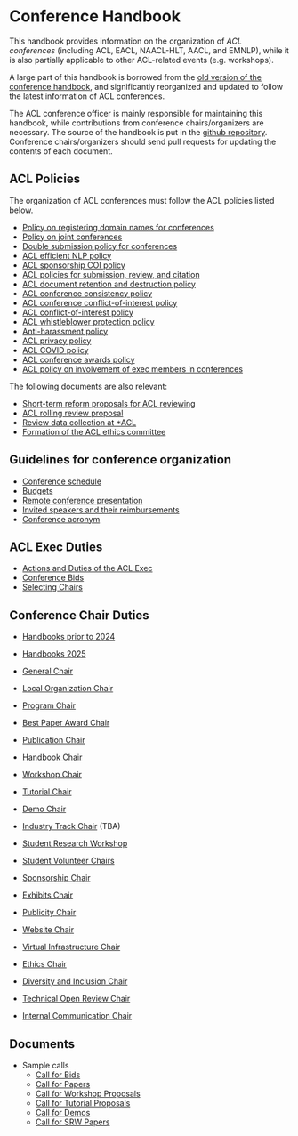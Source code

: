 # Conference Handbook

This handbook provides information on the organization of *ACL conferences* (including ACL, EACL, NAACL-HLT, AACL, and EMNLP), while it is also partially applicable to other ACL-related events (e.g. workshops).

A large part of this handbook is borrowed from the [old version of the conference handbook](https://aclweb.org/adminwiki/index.php/Conference_Handbook), and significantly reorganized and updated to follow the latest information of ACL conferences.

The ACL conference officer is mainly responsible for maintaining this handbook, while contributions from conference chairs/organizers are necessary.
The source of the handbook is put in the [github repository](https://github.com/acl-org/conference-handbook).
Conference chairs/organizers should send pull requests for updating the contents of each document.

## ACL Policies

The organization of ACL conferences must follow the ACL policies listed below.

- [Policy on registering domain names for conferences](https://aclweb.org/adminwiki/index.php/Policy_on_registering_domain_names_for_conferences)
- [Policy on joint conferences](https://aclweb.org/adminwiki/index.php/Policy_on_joint_conferences)
- [Double submission policy for conferences](https://aclweb.org/adminwiki/index.php/Double_Submission_Policy_for_Conferences)
- [ACL efficient NLP policy](https://aclweb.org/adminwiki/images/7/7e/ACL_Efficient_NLP_Policy.pdf)
- [ACL sponsorship COI policy](https://aclweb.org/adminwiki/index.php/ACL_Sponsorship_COI_Policy)
- [ACL policies for submission, review, and citation](https://aclweb.org/adminwiki/index.php/ACL_Policies_for_Submission,_Review_and_Citation)
- [ACL document retention and destruction policy](https://aclweb.org/adminwiki/index.php/ACL_Document_Retention_and_Destruction_Policy)
- [ACL conference consistency policy](https://aclweb.org/adminwiki/index.php/ACL_Conference_Consistency_policy)
- [ACL conference conflict-of-interest policy](https://aclweb.org/adminwiki/index.php/ACL_Conference_Conflict-of-interest_policy)
- [ACL conflict-of-interest policy](https://aclweb.org/adminwiki/index.php/ACL_Conflict-of-interest_policy)
- [ACL whistleblower protection policy](https://aclweb.org/adminwiki/index.php/ACL_Whistleblower_Protection_Policy)
- [Anti-harassment policy](https://aclweb.org/adminwiki/index.php/Anti-Harassment_Policy)
- [ACL privacy policy](https://aclweb.org/adminwiki/index.php/ACL_Privacy_Policy)
- [ACL COVID policy](https://aclweb.org/adminwiki/index.php/ACL_COVID_Policy)
- [ACL conference awards policy](https://aclweb.org/adminwiki/index.php/ACL_Conference_Awards_Policy)
- [ACL policy on involvement of exec members in conferences](https://aclweb.org/adminwiki/index.php/ACL_policy_on_who_can_hold_major_programmatic_positions_at_ACL_conferences)

The following documents are also relevant:

- [Short-term reform proposals for ACL reviewing](https://aclweb.org/adminwiki/index.php/Short-Term_Reform_Proposals_for_ACL_Reviewing)
- [ACL rolling review proposal](https://aclweb.org/adminwiki/index.php/ACL_Rolling_Review_Proposal)
- [Review data collection at *ACL](https://aclweb.org/adminwiki/index.php/Review_Data_Collection_at_*ACL)
- [Formation of the ACL ethics committee](https://aclweb.org/adminwiki/index.php/Formation_of_the_ACL_Ethics_Committee)

## Guidelines for conference organization

- [Conference schedule](schedule.md)
- [Budgets](budgets.md)
- [Remote conference presentation](remote.md)
- [Invited speakers and their reimbursements](invited.md)
- [Conference acronym](acronym.md)

## ACL Exec Duties

- [Actions and Duties of the ACL Exec](exec_duties.md)
- [Conference Bids](bid.md)
- [Selecting Chairs](selecting_chairs.md)

## Conference Chair Duties

- [Handbooks prior to 2024](./pre_2024/index.md)
- [Handbooks 2025](./2025/index.md)

- [General Chair](general.md)
- [Local Organization Chair](local.md)
- [Program Chair](pc.md)
- [Best Paper Award Chair](award.md)
- [Publication Chair](publication.md)
- [Handbook Chair](handbook.md)
- [Workshop Chair](workshop.md)
- [Tutorial Chair](tutorial.md)
- [Demo Chair](demo.md)
- [Industry Track Chair](industry.md) (TBA)
- [Student Research Workshop](srw.md)
- [Student Volunteer Chairs](volunteer.md)
- [Sponsorship Chair](sponsorship.md)
- [Exhibits Chair](exhibits.md)
- [Publicity Chair](publicity.md)
- [Website Chair](website.md)
- [Virtual Infrastructure Chair](virtual.md)
- [Ethics Chair](ethics.md)
- [Diversity and Inclusion Chair](diversity.md)
- [Technical Open Review Chair](tech.md)
- [Internal Communication Chair](communication.md)

## Documents

- Sample calls
    - [Call for Bids](call_for_bids.md)
    - [Call for Papers](cfp.md)
    - [Call for Workshop Proposals](call_for_workshops.md)
    - [Call for Tutorial Proposals](call_for_tutorials.md)
    - [Call for Demos](call_for_demos.md)
    - [Call for SRW Papers](call_for_srw.md)

